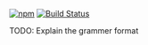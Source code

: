 [![npm](https://img.shields.io/npm/v/ast-generator.svg)](https://www.npmjs.com/package/ast-generator)
[![Build Status](https://github.com/nvie/ast-generator/workflows/test/badge.svg)](https://github.com/nvie/ast-generator/actions)

TODO: Explain the grammer format
